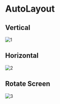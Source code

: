 # AutoLayout

## Vertical

![1](https://user-images.githubusercontent.com/37551348/61692580-2ebc0980-ad43-11e9-96c0-2f1f1fc90f35.gif)


## Horizontal

![2](https://user-images.githubusercontent.com/37551348/61692599-34195400-ad43-11e9-9bfe-4a3db9002e3c.gif)


## Rotate Screen

![3](https://user-images.githubusercontent.com/37551348/61692611-367bae00-ad43-11e9-85fe-024dac75ab38.gif)
